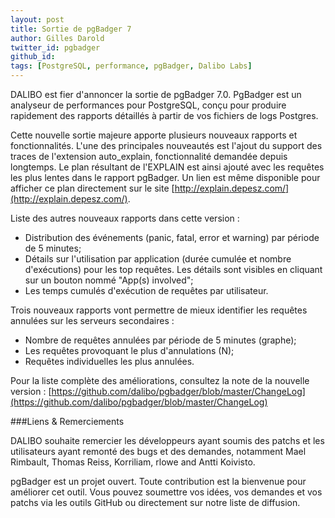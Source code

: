 ```yaml
---
layout: post
title: Sortie de pgBadger 7
author: Gilles Darold
twitter_id: pgbadger
github_id: 
tags: [PostgreSQL, performance, pgBadger, Dalibo Labs]
---
```

DALIBO est fier d'annoncer la sortie de pgBadger 7.0.
PgBadger est un analyseur de performances pour PostgreSQL, conçu pour produire rapidement des rapports détaillés à partir de vos fichiers de logs Postgres.

<!--MORE-->

Cette nouvelle sortie majeure apporte plusieurs nouveaux rapports et fonctionnalités. L'une des principales nouveautés est l'ajout du support des traces de l'extension auto_explain, fonctionnalité demandée depuis longtemps. Le plan résultant de l'EXPLAIN est ainsi ajouté avec les requêtes les plus lentes dans le rapport pgBadger. Un lien est même disponible pour afficher ce plan directement sur le site  [http://explain.depesz.com/](http://explain.depesz.com/).
  
Liste des autres nouveaux rapports dans cette version :

  * Distribution des événements (panic, fatal, error et warning) par période de 5 minutes;
  * Détails sur l'utilisation par application (durée cumulée et nombre d'exécutions) pour les top requêtes. Les détails sont visibles en cliquant sur un bouton nommé "App(s) involved";
  * Les temps cumulés d'exécution de requêtes par utilisateur.

Trois nouveaux rapports vont permettre de mieux identifier les requêtes annulées sur les serveurs secondaires :

  * Nombre de requêtes annulées par période de 5 minutes (graphe);
  * Les requêtes provoquant le plus d'annulations (N);
  * Requêtes individuelles les plus annulées.

Pour la liste complète des améliorations, consultez la note de la nouvelle version :
[https://github.com/dalibo/pgbadger/blob/master/ChangeLog](https://github.com/dalibo/pgbadger/blob/master/ChangeLog)

###Liens & Remerciements

DALIBO souhaite remercier les développeurs ayant soumis des patchs et les utilisateurs ayant remonté des bugs et des demandes, notamment Mael Rimbault, Thomas Reiss, Korriliam, rlowe and Antti Koivisto.

pgBadger est un projet ouvert. Toute contribution est la bienvenue pour améliorer cet outil.
Vous pouvez soumettre vos idées, vos demandes et vos patchs via les outils GitHub ou directement sur notre liste de diffusion.
